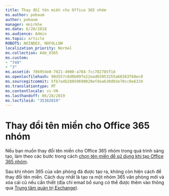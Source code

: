 ```yaml
---
title: Thay đổi tên miền cho Office 365 nhóm
ms.author: pebaum
author: pebaum
manager: mnirkhe
ms.date: 6/20/2018
ms.audience: Admin
ms.topic: article
ROBOTS: NOINDEX, NOFOLLOW
localization_priority: Normal
ms.collection: Adm_O365
ms.custom:
- "749"
- "3"
ms.assetid: 78695de0-7021-4900-a784-7cc782785f1d
ms.openlocfilehash: 90d557c8d0b09fe22ead65953255a68383f68ec0
ms.sourcegitcommit: 5fb7a4b28859690020efdea630d03e70cc0e6334
ms.translationtype: MT
ms.contentlocale: vi-VN
ms.lasthandoff: 06/28/2019
ms.locfileid: "35362019"
---
```

# <a name="change-the-domain-for-office-365-group"></a>Thay đổi tên miền cho Office 365 nhóm

Nếu bạn muốn thay đổi tên miền cho Office 365 nhóm trong quá trình sáng tạo, làm theo các bước trong cách [chọn tên miền để sử dụng khi tạo Office 365 nhóm](https://support.office.com/article/7cf5655d-e523-4bc3-a93b-3ccebf44a01a.aspx).
  
Sau khi nhóm 365 của văn phòng đã được tạo ra, không còn hiện cách để thay đổi tên miền. Cách duy nhất là tạo ra một nhóm 365 văn phòng mới và xóa cái cũ nếu cần thiết (địa chỉ email bổ sung có thể được thêm vào thông qua [Trung tâm quản trị Exchange](https://outlook.office365.com/ecp.aspx)).